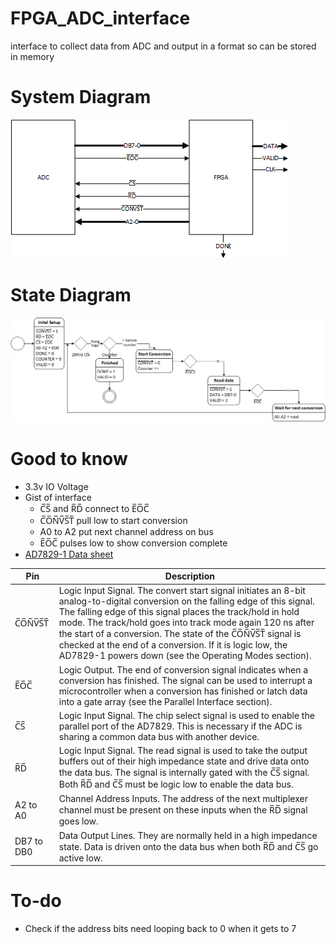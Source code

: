 ﻿# FPGA_ADC_interface
interface to collect data from ADC and output in a format so can be stored in memory

# System Diagram
![](README_assets/ADC-FPGA_System_diagram.png)
# State Diagram
![](README_assets/ADC-DPFA_State_diagram.png)
# Good to know
- 3.3v IO Voltage
- Gist of interface
  - C̅S̅ and R̅D̅ connect to E̅O̅C̅
  - C̅O̅N̅V̅S̅T̅ pull low to start conversion
  - A0 to A2 put next channel address on bus
  - E̅O̅C̅ pulses low to show conversion complete
- [AD7829-1 Data sheet](https://www.analog.com/media/en/technical-documentation/data-sheets/AD7829-1.pdf)

| Pin | Description |
| ------ | ------ |
| C̅O̅N̅V̅S̅T̅ | Logic Input Signal. The convert start signal initiates an 8-bit analog-to-digital conversion on the falling edge of this signal. The falling edge of this signal places the track/hold in hold mode. The track/hold goes into track mode again 120 ns after the start of a conversion. The state of the C̅O̅N̅V̅S̅T̅ signal is checked at the end of a conversion. If it is logic low, the AD7829-1 powers down (see the Operating Modes section). |
| E̅O̅C̅ | Logic Output. The end of conversion signal indicates when a conversion has finished. The signal can be used to interrupt a microcontroller when a conversion has finished or latch data into a gate array (see the Parallel Interface section). |
| C̅S̅ | Logic Input Signal. The chip select signal is used to enable the parallel port of the AD7829. This is necessary if the ADC is sharing a common data bus with another device. |
| R̅D̅ | Logic Input Signal. The read signal is used to take the output buffers out of their high impedance state and drive data onto the data bus. The signal is internally gated with the C̅S̅ signal. Both R̅D̅ and C̅S̅ must be logic low to enable the data bus. |
| A2 to A0 | Channel Address Inputs. The address of the next multiplexer channel must be present on these inputs when the R̅D̅ signal goes low. |
| DB7 to DB0 | Data Output Lines. They are normally held in a high impedance state. Data is driven onto the data bus when both R̅D̅ and C̅S̅ go active low. |

# To-do
* Check if the address bits need looping back to 0 when it gets to 7

